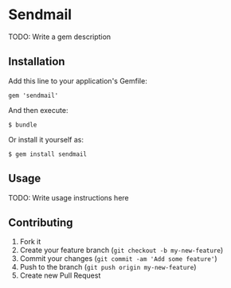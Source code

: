 # Sendmail

TODO: Write a gem description

## Installation

Add this line to your application's Gemfile:

    gem 'sendmail'

And then execute:

    $ bundle

Or install it yourself as:

    $ gem install sendmail

## Usage

TODO: Write usage instructions here

## Contributing

1. Fork it
2. Create your feature branch (`git checkout -b my-new-feature`)
3. Commit your changes (`git commit -am 'Add some feature'`)
4. Push to the branch (`git push origin my-new-feature`)
5. Create new Pull Request
